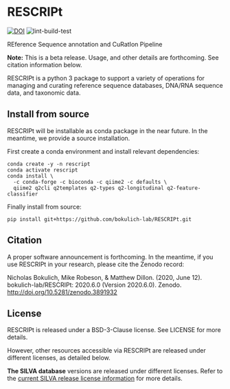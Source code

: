 # RESCRIPt

[![DOI](https://zenodo.org/badge/DOI/10.5281/zenodo.3891932.svg)](https://doi.org/10.5281/zenodo.3891932)
 ![lint-build-test](https://github.com/bokulich-lab/RESCRIPt/workflows/lint-build-test/badge.svg)

REference Sequence annotation and CuRatIon Pipeline

**Note:** This is a beta release. Usage, and other details are forthcoming. See citation information below.

RESCRIPt is a python 3 package to support a variety of operations for managing and curating reference sequence databases, DNA/RNA sequence data, and taxonomic data.

## Install from source

RESCRIPt will be installable as conda package in the near future. In the meantime, we provide a source installation.

First create a conda environment and install relevant dependencies:

```
conda create -y -n rescript
conda activate rescript
conda install \
  -c conda-forge -c bioconda -c qiime2 -c defaults \
  qiime2 q2cli q2templates q2-types q2-longitudinal q2-feature-classifier
```

Finally install from source:

```
pip install git+https://github.com/bokulich-lab/RESCRIPt.git
```

## Citation

A proper software announcement is forthcoming. In the meantime, if you use RESCRIPt in your research, please cite the Zenodo record:

Nicholas Bokulich, Mike Robeson, & Matthew Dillon. (2020, June 12). bokulich-lab/RESCRIPt: 2020.6.0 (Version 2020.6.0). Zenodo. http://doi.org/10.5281/zenodo.3891932

## License

RESCRIPt is released under a BSD-3-Clause license. See LICENSE for more details.

However, other resources accessible via RESCRIPt are released under different licenses, as detailed below.

**The SILVA database** versions are released under different licenses. Refer to the [current SILVA release license information](https://www.arb-silva.de/silva-license-information/) for more details.
